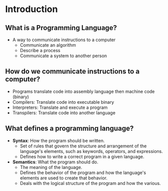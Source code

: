 # Introduction

## What is a Programming Language?

- A way to communicate instructions to a computer
  - Communicate an algorithm
  - Describe a process
  - Communicate a system to another person

## How do we communicate instructions to a computer?

- Programs translate code into assembly language then machine code (binary)
- Compilers: Translate code into executable binary
- Interpreters: Translate and execute a program
- Transpilers: Translate code into another language

## What defines a programming language?

- **Syntax**: How the program should be written.
  - Set of rules that govern the structure and arrangement of the language's elements, such as keywords, operators, and expressions.
  - Defines how to write a correct program in a given language.
- **Semantics**: What the program should do.
  - The meaning of the language.
  - Defines the behavior of the program and how the language's elements are used to create that behavior.
  - Deals with the logical structure of the program and how the various.
